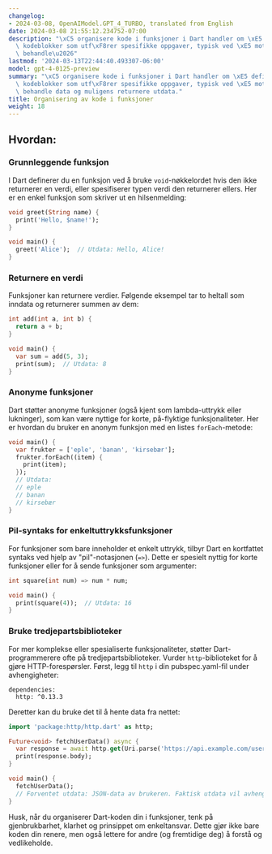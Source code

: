 ```yaml
---
changelog:
- 2024-03-08, OpenAIModel.GPT_4_TURBO, translated from English
date: 2024-03-08 21:55:12.234752-07:00
description: "\xC5 organisere kode i funksjoner i Dart handler om \xE5 definere gjenbrukbare\
  \ kodeblokker som utf\xF8rer spesifikke oppgaver, typisk ved \xE5 motta inndata,\
  \ behandle\u2026"
lastmod: '2024-03-13T22:44:40.493307-06:00'
model: gpt-4-0125-preview
summary: "\xC5 organisere kode i funksjoner i Dart handler om \xE5 definere gjenbrukbare\
  \ kodeblokker som utf\xF8rer spesifikke oppgaver, typisk ved \xE5 motta inndata,\
  \ behandle data og muligens returnere utdata."
title: Organisering av kode i funksjoner
weight: 18
---
```


## Hvordan:


### Grunnleggende funksjon
I Dart definerer du en funksjon ved å bruke `void`-nøkkelordet hvis den ikke returnerer en verdi, eller spesifiserer typen verdi den returnerer ellers. Her er en enkel funksjon som skriver ut en hilsenmelding:

```dart
void greet(String name) {
  print('Hello, $name!');
}

void main() {
  greet('Alice');  // Utdata: Hello, Alice!
}
```

### Returnere en verdi
Funksjoner kan returnere verdier. Følgende eksempel tar to heltall som inndata og returnerer summen av dem:

```dart
int add(int a, int b) {
  return a + b;
}

void main() {
  var sum = add(5, 3);
  print(sum);  // Utdata: 8
}
```

### Anonyme funksjoner
Dart støtter anonyme funksjoner (også kjent som lambda-uttrykk eller lukninger), som kan være nyttige for korte, på-flyktige funksjonaliteter. Her er hvordan du bruker en anonym funksjon med en listes `forEach`-metode:

```dart
void main() {
  var frukter = ['eple', 'banan', 'kirsebær'];
  frukter.forEach((item) {
    print(item);
  });
  // Utdata:
  // eple
  // banan
  // kirsebær
}
```

### Pil-syntaks for enkeltuttrykksfunksjoner
For funksjoner som bare inneholder et enkelt uttrykk, tilbyr Dart en kortfattet syntaks ved hjelp av "pil"-notasjonen (`=>`). Dette er spesielt nyttig for korte funksjoner eller for å sende funksjoner som argumenter:

```dart
int square(int num) => num * num;

void main() {
  print(square(4));  // Utdata: 16
}
```

### Bruke tredjepartsbiblioteker
For mer komplekse eller spesialiserte funksjonaliteter, støtter Dart-programmerere ofte på tredjepartsbiblioteker. Vurder `http`-biblioteket for å gjøre HTTP-forespørsler. Først, legg til `http` i din pubspec.yaml-fil under avhengigheter:

```
dependencies:
  http: ^0.13.3
```

Deretter kan du bruke det til å hente data fra nettet:

```dart
import 'package:http/http.dart' as http;

Future<void> fetchUserData() async {
  var response = await http.get(Uri.parse('https://api.example.com/users/1'));
  print(response.body);
}

void main() {
  fetchUserData();
  // Forventet utdata: JSON-data av brukeren. Faktisk utdata vil avhenge av API-ets respons.
}
```

Husk, når du organiserer Dart-koden din i funksjoner, tenk på gjenbrukbarhet, klarhet og prinsippet om enkeltansvar. Dette gjør ikke bare koden din renere, men også lettere for andre (og fremtidige deg) å forstå og vedlikeholde.

